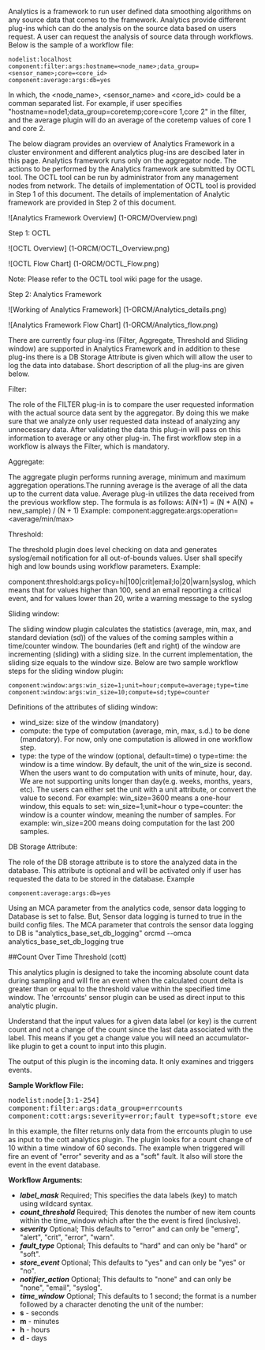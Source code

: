 Analytics is a framework to run user defined data smoothing algorithms on any source data that comes to the framework. Analytics provide different plug-ins which can do the analysis on the source data based on users request. A user can request the analysis of source data through workflows. Below is the sample of a workflow file:

	nodelist:localhost
	component:filter:args:hostname=<node_name>;data_group=<sensor_name>;core=<core_id>
	component:average:args:db=yes

In which, the <node_name>, <sensor_name> and <core_id> could be a comman separated list. For example, if user specifies "hostname=node1;data_group=coretemp;core=core 1,core 2" in the filter, and the average plugin will do an average of the coretemp values of core 1 and core 2.

The below diagram provides an overview of Analytics Framework in a cluster environment and different analytics plug-ins are descibed later in this page.
Analytics framework runs only on the aggregator node. The actions to be performed by the Analytics framework are submitted by OCTL tool. The OCTL tool can be run by administrator from any management nodes from network. The details of implementation of OCTL tool is provided in Step 1 of this document. The details of implementation of Analytic framework are provided in Step 2 of this document.

![Analytics Framework Overview] (1-ORCM/Overview.png)

Step 1: OCTL

![OCTL Overview] (1-ORCM/OCTL_Overview.png)

![OCTL Flow Chart] (1-ORCM/OCTL_Flow.png)

Note: Please refer to the OCTL tool wiki page for the usage.

Step 2: Analytics Framework

![Working of Analytics Framework] (1-ORCM/Analytics_details.png)

![Analytics Framework Flow Chart] (1-ORCM/Analytics_flow.png)

There are currently four plug-ins (Filter, Aggregate, Threshold and Sliding window) are supported in Analytics Framework and in addition to these plug-ins there is a DB Storage Attribute is given which will allow the user to log the data into database. Short description of all the plug-ins are given below.

Filter:

The role of the FILTER plug-in is to compare the user requested information with the actual source data sent by the aggregator. By doing this we make sure that we analyze only user requested data instead of analyzing any unnecessary data. After validating the data this plug-in will pass on this information to average or any other plug-in. The first workflow step in a workflow is always the Filter, which is mandatory.

Aggregate:

The aggregate plugin performs running average, minimum and maximum aggregation operations.The running average is the average of all the data up to the current data value. Average plug-in utilizes the data received from the previous workflow step. The formula is as follows:
	A(N+1) = (N * A(N) + new_sample) / (N + 1)
Example:
component:aggregate:args:operation=<average/min/max>

Threshold:

The threshold plugin does level checking on data and generates syslog/email notification for all out-of-bounds values. User shall specify high and low bounds using workflow parameters. Example:

component:threshold:args:policy=hi|100|crit|email;lo|20|warn|syslog, which means that for values higher than 100, send an email reporting a critical event, and for values lower than 20, write a warning message to the syslog

Sliding window:

The sliding window plugin calculates the statistics (average, min, max, and standard deviation (sd)) of the values of the coming samples within a time/counter window. The boundaries (left and right) of the window are incrementing (sliding) with a sliding size. In the current implementation, the sliding size equals to the window size. Below are two sample workflow steps for the sliding window plugin:

	component:window:args:win_size=1;unit=hour;compute=average;type=time
	component:window:args:win_size=10;compute=sd;type=counter 

Definitions of the attributes of sliding window:
* wind_size: size of the window (mandatory)
* compute: the type of computation (average, min, max, s.d.) to be done (mandatory). For now, only one computation is allowed in one workflow step.
* type: the type of the window (optional, default=time)
	o type=time: the window is a time window. By default, the unit of the win_size is second. When the users want to do computation with units of minute, hour, day. We are not supporting units longer than day(e.g. weeks, months, years, etc). The users can either set the unit with a unit attribute, or convert the value to second. For example: win_size=3600 means a one-hour window, this equals to set: win_size=1;unit=hour
	o type=counter: the window is a counter window, meaning the number of samples. For example: win_size=200 means doing computation for the last 200 samples. 

DB Storage Attribute:

The role of the DB storage attribute is to store the analyzed data in the database. This attribute is optional and will be activated only if user has requested the data to be stored in the database.
Example

	component:average:args:db=yes

Using an MCA parameter from the analytics code, sensor data logging to Database is set to false. But, Sensor data logging is turned to true in the build config files. The MCA parameter that controls the sensor data logging to DB is "analytics_base_set_db_logging"
    orcmd --omca analytics_base_set_db_logging true

##Count Over Time Threshold (cott)

This analytics plugin is designed to take the incoming absolute count data during sampling and will fire an event when the calculated count delta is greater than or equal to the threshold value within the specified time window.  The 'errcounts' sensor plugin can be used as direct input to this analytic plugin.

Understand that the input values for a given data label (or key) is the current count and not a change of the count since the last data associated with the label.  This means if you get a change value you will need an accumulator-like plugin to get a count to input into this plugin.

The output of this plugin is the incoming data.  It only examines and triggers events.

__Sample Workflow File:__
<pre>
nodelist:node[3:1-254]
component:filter:args:data_group=errcounts
component:cott:args:severity=error;fault_type=soft;store_event=yes;notifier_action=email;label_mask=CPU_SrcID#*_Channel#*_DIMM#*_CE;time_window=60s;count_threshold=10
</pre>

In this example, the filter returns only data from the errcounts plugin to use as input to the cott analytics plugin.  The plugin looks for a count change of 10 within a time window of 60 seconds.  The example when triggered will fire an event of "error" severity and as a "soft" fault.  It also will store the event in the event database.

__Workflow Arguments:__

* ___label\_mask___ Required; This specifies the data labels (key) to match using wildcard syntax.
* ___count\_threshold___  Required; This denotes the number of new item counts within the time_window which after the the event is fired (inclusive).
* ___severity___ Optional; This defaults to "error" and can only be "emerg", "alert", "crit", "error", "warn".
* ___fault\_type___ Optional; This defaults to "hard" and can only be "hard" or "soft".
* ___store\_event___ Optional; This defaults to "yes" and can only be "yes" or "no".
* ___notifier\_action___  Optional; This defaults to "none" and can only be "none", "email", "syslog".
* ___time\_window___ Optional; This defaults to 1 second; the format is a number followed by a character denoting the unit of the number:
 * __s__ - seconds
 * __m__ - minutes
 * __h__ - hours
 * __d__ - days

